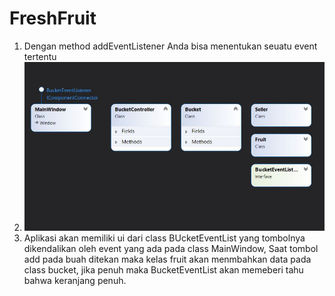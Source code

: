 # FreshFruit
1. Dengan method addEventListener Anda bisa menentukan seuatu event tertentu
2. ![alt text](https://github.com/farid2ap/Freshfruit/blob/master/ClassDiagram.JPG)
3. Aplikasi akan memiliki ui dari class BUcketEventList yang tombolnya dikendalikan oleh event yang ada pada class MainWindow, Saat tombol add pada buah ditekan maka kelas fruit akan menmbahkan data pada class bucket, jika penuh maka BucketEventList akan memeberi tahu bahwa keranjang penuh.
